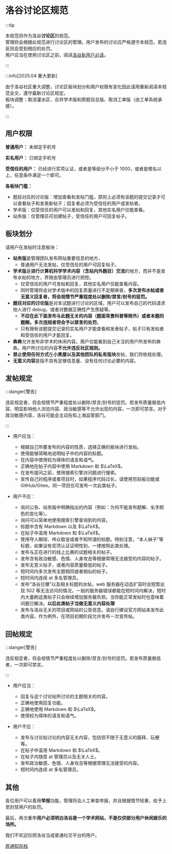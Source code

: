 # 洛谷讨论区规范

:::tip

本规范将作为洛谷**讨论区**的规范。  
管理将会根据此规范进行讨论区的管理。用户发布的讨论应严格遵守本规范，若违反则会受到相应的处罚。  
用户应当在使用讨论区之前，阅读[洛谷新用户必读](https://www.luogu.com.cn/discuss/241461)。

:::

:::info[2025.04 重大更新]

由于洛谷社区重大调整，讨论区板块划分和用户权限有变化因此请用重新阅读本规范全文，遵守最新讨论区规定。  
板块调整：取消灌水区、合并学术版和原题目总版、取消工单版（由工单系统承接）。

:::

## 用户权限

**普通用户：**
未绑定手机号

**实名用户：**
已绑定手机号

**受信任的用户：**
已经进行奖项认证，或者是等级分不小于 1000，或者是橙名以上，任意条件满足一个即可。

**各板块门槛：**

- 题目对应的讨论版：增加查看和发帖门槛，原则上必须有该题的提交记录才可以查看帖子和发表新帖子；回复者必须为受信任的用户或发帖者。
- 学术版：仅受信任的用户可以发帖和回复，其他实名用户仅能查看。
- 站务版：仅管理员可创建帖子，受信任的用户可回复帖子。

## 板块划分

请用户在发帖时注意板块：

- **站务版**是管理团队发布网站重要信息的地方，
  - 普通用户无法发帖，仅受信任的用户可回复帖子。
- **学术版**是**进行计算机科学学术内容（含站内外题目）交流**的地方，而并不是发布水帖的地方，界限由管理员进行把控。
  - 仅受信任的用户可发帖和回复，其他实名用户仅能查看内容。
  - 同时管理将会对学术版中的回复质量进行不定期审查，**多次发布水帖或者无意义回复者，将会视情节严重程度处以删除/禁言/封号的惩罚。**
- **题目对应的讨论版**是对本试题进行讨论的区域，用户可以发布自己的代码请求他人进行 debug，或者对数据正确性产生质疑等。
  - **不应在此下面发布与此题无关的内容（题面背景科普等除外）或者本题的题解。多次违规者将会予以禁言的处罚**。
  - 只有拥有该题提交记录的实名用户才能查看和发表帖子，帖子只有发帖者和受信任的用户才能回复。
- **犇犇**允许发布非学术的休闲内容。用户仅能看到自己关注的用户所发布的犇犇。用户所讨论的内容**不允许违反社区规则。**
- **禁止使用任何方式**在**小黑屋以及其他团队的私有版块**发帖，我们将依规处理。
- **无意义内容**是指不具有足够信息量、没有任何讨论必要的内容。

## 发帖规定

:::danger[警告]

违反规定者，将会视情节严重程度处以删除/禁言/封号的惩罚。若发布质量极低内容、明显影响他人浏览内容、政治敏感等不允许出现的内容，一次即可禁言。对于政治敏感内容，洛谷可能会主动告知上海监管部门。

:::

- 用户应当：
  - 根据自己所要发布的内容的性质，选择正确的板块进行发帖。
  - 使用能够简略地说明帖子中的内容的标题。
  - 在内容中使用较为得体的语言和语气。
  - 正确地在帖子内容中使用 Markdown 和 $\LaTeX$。
  - 在发布提问之前，使用搜索引擎对问题进行搜索。
  - 宣传自己的程序或者项目时，如果程序代码过长，请使用剪贴板功能或 GitHub/Gitee。同一项目仅可发布一次此类帖子。

- 用户不应：
  - 询问公告、站务版中明确指出的内容（例如：为何不能发布题解、名字颜色的变化等）。
  - 询问可以简单地使用搜索引擎查询到的内容。
  - 标题中含有 Markdown 以及 $\LaTeX$。
  - 在帖子中滥用 Markdown 和 $\LaTeX$。
  - 使用夺人眼球、哗众取宠或者不知所谓的标题。特别注意，“本人妹子”等标题，如果没有奖项认证证明性别，一律按照此类处理。
  - 发布与正在进行的线上比赛的试题相关的帖子。
  - 发布含有政治敏感、色情、人身攻击等根据常理无法接受的内容的帖子。
  - 发布无意义帖子，或者内容质量极低的帖子。
  - 短时间内多次发布主题相同或者相似的帖子。
  - 短时间内连续 at 多名管理员。
  - 发布“洛谷日爆”以及相关标题的水帖，web 服务器在动态扩容时会短暂出现 502 等无法访问的情况，一般的服务器错误都能在短时间内解决，短时内大量刷这类帖子只会继续增加服务器负担。当你能正常发帖时也意味着问题已解决。**以后此类帖子当做无意义内容处理**
  - 发布与洛谷无关的项目或网站的公告信息。请自行建设官方网站来发布此类内容。作为例外，在项目初期阶段允许发布一次宣传帖。

## 回帖规定

:::danger[警告]

 违反规定者，将会视情节严重程度处以删除/禁言/封号的惩罚。若发布质量极低者，一次即可禁言。

:::

- 用户应当：

  - 回复与这个讨论帖所讨论的主题相关的内容。
  - 正确地使用回复功能。
  - 正确地使用 Markdown 和 $\LaTeX$。
  - 使用较为得体的语言和语气。

- 用户不应：

  - 发布与讨论帖讨论的内容无关内容，包括但不限于无意义的膜拜、玩梗等。
  - 在帖子中滥用 Markdown 和 $\LaTeX$。
  - 在帖子内随意 at 管理员以及无关人士。
  - 发布政治敏感、色情、人身攻击等根据常理无法接受的内容。
  - 短时间内连续 at 多名管理员。

## 其他

各位用户可以善用**举报**功能，管理将会人工审查举报，并且根据情节轻重，给予上至封禁用户的处罚。

最后，再次重申**用户必须明白洛谷是一个学术网站，不是仅供部分用户休闲娱乐的场所。**

我们不欢迎仅把洛谷当成普通社交平台的用户。

[原通知存档](https://www.luogu.com.cn/paste/ci6j327m)
